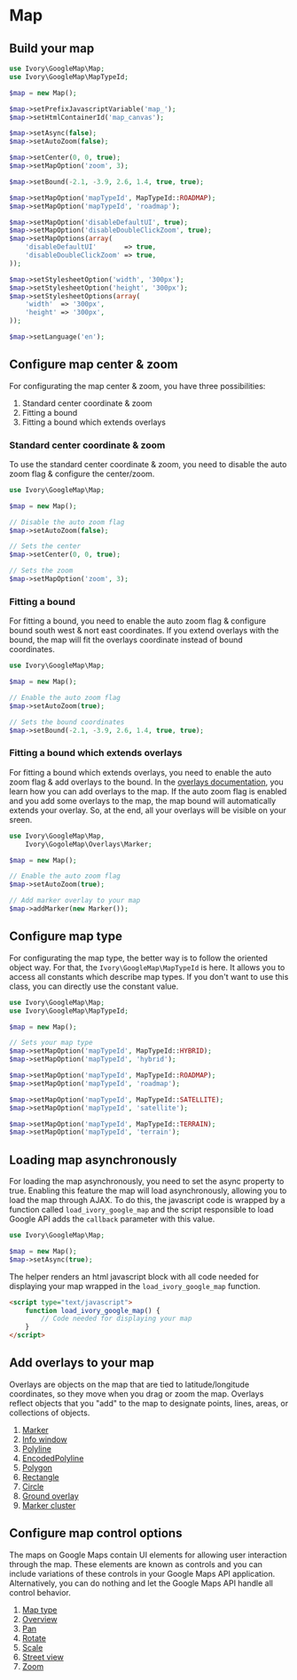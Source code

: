 # Map

## Build your map

``` php
use Ivory\GoogleMap\Map;
use Ivory\GoogleMap\MapTypeId;

$map = new Map();

$map->setPrefixJavascriptVariable('map_');
$map->setHtmlContainerId('map_canvas');

$map->setAsync(false);
$map->setAutoZoom(false);

$map->setCenter(0, 0, true);
$map->setMapOption('zoom', 3);

$map->setBound(-2.1, -3.9, 2.6, 1.4, true, true);

$map->setMapOption('mapTypeId', MapTypeId::ROADMAP);
$map->setMapOption('mapTypeId', 'roadmap');

$map->setMapOption('disableDefaultUI', true);
$map->setMapOption('disableDoubleClickZoom', true);
$map->setMapOptions(array(
    'disableDefaultUI'       => true,
    'disableDoubleClickZoom' => true,
));

$map->setStylesheetOption('width', '300px');
$map->setStylesheetOption('height', '300px');
$map->setStylesheetOptions(array(
    'width'  => '300px',
    'height' => '300px',
));

$map->setLanguage('en');
```

## Configure map center & zoom

For configurating the map center & zoom, you have three possibilities:

 1. Standard center coordinate & zoom
 2. Fitting a bound
 3. Fitting a bound which extends overlays

### Standard center coordinate & zoom

To use the standard center coordinate & zoom, you need to disable the auto zoom flag & configure the center/zoom.

``` php
use Ivory\GoogleMap\Map;

$map = new Map();

// Disable the auto zoom flag
$map->setAutoZoom(false);

// Sets the center
$map->setCenter(0, 0, true);

// Sets the zoom
$map->setMapOption('zoom', 3);
```

### Fitting a bound

For fitting a bound, you need to enable the auto zoom flag & configure bound south west & nort east coordinates.
If you extend overlays with the bound, the map will fit the overlays coordinate instead of bound coordinates.

``` php
use Ivory\GoogleMap\Map;

$map = new Map();

// Enable the auto zoom flag
$map->setAutoZoom(true);

// Sets the bound coordinates
$map->setBound(-2.1, -3.9, 2.6, 1.4, true, true);
```

### Fitting a bound which extends overlays

For fitting a bound which extends overlays, you need to enable the auto zoom flag & add overlays to the bound.
In the [overlays documentation](http://github.com/egeloen/ivory-google-map/blob/master/doc/usage/overlays/index.md),
you learn how you can add overlays to the map. If the auto zoom flag is enabled and you add some overlays to the map,
the map bound will automatically extends your overlay. So, at the end, all your overlays will be visible on your sreen.

``` php
use Ivory\GoogleMap\Map,
    Ivory\GogoleMap\Overlays\Marker;

$map = new Map();

// Enable the auto zoom flag
$map->setAutoZoom(true);

// Add marker overlay to your map
$map->addMarker(new Marker());
```

## Configure map type

For configurating the map type, the better way is to follow the oriented object way. For that, the
``Ivory\GoogleMap\MapTypeId`` is here. It allows you to access all constants which describe map types. If you don't
want to use this class, you can directly use the constant value.

``` php
use Ivory\GoogleMap\Map;
use Ivory\GoogleMap\MapTypeId;

$map = new Map();

// Sets your map type
$map->setMapOption('mapTypeId', MapTypeId::HYBRID);
$map->setMapOption('mapTypeId', 'hybrid');

$map->setMapOption('mapTypeId', MapTypeId::ROADMAP);
$map->setMapOption('mapTypeId', 'roadmap');

$map->setMapOption('mapTypeId', MapTypeId::SATELLITE);
$map->setMapOption('mapTypeId', 'satellite');

$map->setMapOption('mapTypeId', MapTypeId::TERRAIN);
$map->setMapOption('mapTypeId', 'terrain');
```

## Loading map asynchronously

For loading the map asynchronously, you need to set the async property to true. Enabling this feature the map will load
asynchronously, allowing you to load the map through AJAX. To do this, the javascript code is wrapped by a function
called ``load_ivory_google_map`` and the script responsible to load Google API adds the ``callback`` parameter with
this value.

``` php
use Ivory\GoogleMap\Map;

$map = new Map();
$map->setAsync(true);
```

The helper renders an html javascript block with all code needed for displaying your map wrapped in the
``load_ivory_google_map`` function.

``` html
<script type="text/javascript">
    function load_ivory_google_map() {
        // Code needed for displaying your map
    }
</script>
```

## Add overlays to your map

Overlays are objects on the map that are tied to latitude/longitude coordinates, so they move when you drag or zoom the map.
Overlays reflect objects that you "add" to the map to designate points, lines, areas, or collections of objects.

 1. [Marker](http://github.com/egeloen/ivory-google-map/blob/master/doc/usage/overlays/marker.md)
 2. [Info window](http://github.com/egeloen/ivory-google-map/blob/master/doc/usage/overlays/info_window.md)
 3. [Polyline](http://github.com/egeloen/ivory-google-map/blob/master/doc/usage/overlays/polyline.md)
 4. [EncodedPolyline](http://github.com/egeloen/ivory-google-map/blob/master/doc/usage/overlays/encoded_polyline.md)
 5. [Polygon](http://github.com/egeloen/ivory-google-map/blob/master/doc/usage/overlays/polygon.md)
 6. [Rectangle](http://github.com/egeloen/ivory-google-map/blob/master/doc/usage/overlays/rectangle.md)
 7. [Circle](http://github.com/egeloen/ivory-google-map/blob/master/doc/usage/overlays/circle.md)
 8. [Ground overlay](http://github.com/egeloen/ivory-google-map/blob/master/doc/usage/overlays/ground_overlay.md)
 9. [Marker cluster](http://github.com/egeloen/ivory-google-map/blob/master/doc/usage/overlays/marker_cluster.md)

## Configure map control options

The maps on Google Maps contain UI elements for allowing user interaction through the map.
These elements are known as controls and you can include variations of these controls in your Google Maps API application.
Alternatively, you can do nothing and let the Google Maps API handle all control behavior.

 1. [Map type](http://github.com/egeloen/ivory-google-map/blob/master/doc/usage/controls/map_type.md)
 2. [Overview](http://github.com/egeloen/ivory-google-map/blob/master/doc/usage/controls/overview.md)
 3. [Pan](http://github.com/egeloen/ivory-google-map/blob/master/doc/usage/controls/pan.md)
 4. [Rotate](http://github.com/egeloen/ivory-google-map/blob/master/doc/usage/controls/rotate.md)
 5. [Scale](http://github.com/egeloen/ivory-google-map/blob/master/doc/usage/controls/scale.md)
 6. [Street view](http://github.com/egeloen/ivory-google-map/blob/master/doc/usage/controls/street_view.md)
 7. [Zoom](http://github.com/egeloen/ivory-google-map/blob/master/doc/usage/controls/zoom.md)
